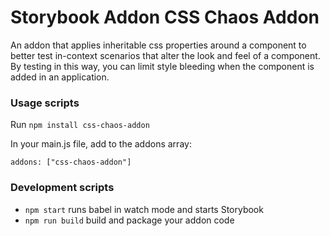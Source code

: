 # Storybook Addon CSS Chaos Addon
An addon that applies inheritable css properties around a component to better test in-context scenarios that alter the look and feel of a component. By testing in this way, you can limit style bleeding when the component is added in an application.

### Usage scripts

Run `npm install css-chaos-addon`

In your main.js file, add to the addons array:
```
addons: ["css-chaos-addon"]
```

### Development scripts

- `npm start` runs babel in watch mode and starts Storybook
- `npm run build` build and package your addon code

